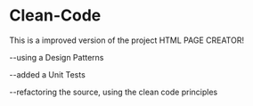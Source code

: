 # Clean-Code

This is a improved version of the project HTML PAGE CREATOR!

--using a Design Patterns

--added a Unit Tests

--refactoring the source, using the clean code principles

